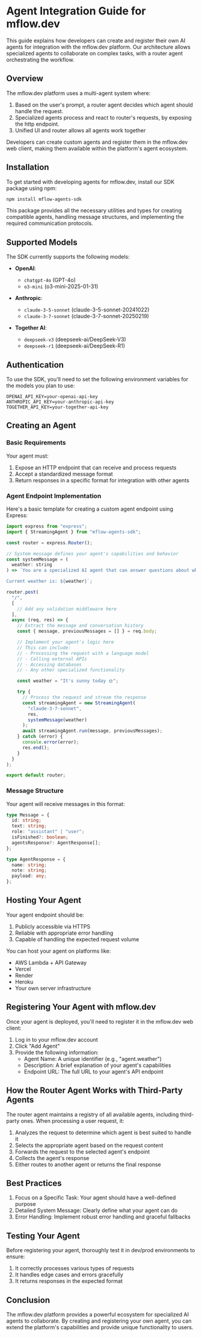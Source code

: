 # Agent Integration Guide for mflow.dev

This guide explains how developers can create and register their own AI agents for integration with the mflow.dev platform. Our architecture allows specialized agents to collaborate on complex tasks, with a router agent orchestrating the workflow.

## Overview

The mflow.dev platform uses a multi-agent system where:

1. Based on the user's prompt, a router agent decides which agent should handle the request.
2. Specialized agents process and react to router's requests, by exposing the http endpoint.
3. Unified UI and router allows all agents work together

Developers can create custom agents and register them in the mflow.dev web client, making them available within the platform's agent ecosystem.

## Installation

To get started with developing agents for mflow.dev, install our SDK package using npm:

```bash
npm install mflow-agents-sdk
```

This package provides all the necessary utilities and types for creating compatible agents, handling message structures, and implementing the required communication protocols.

## Supported Models

The SDK currently supports the following models:

- **OpenAI**:

  - `chatgpt-4o` (GPT-4o)
  - `o3-mini` (o3-mini-2025-01-31)

- **Anthropic**:

  - `claude-3-5-sonnet` (claude-3-5-sonnet-20241022)
  - `claude-3-7-sonnet` (claude-3-7-sonnet-20250219)

- **Together AI**:
  - `deepseek-v3` (deepseek-ai/DeepSeek-V3)
  - `deepseek-r1` (deepseek-ai/DeepSeek-R1)

## Authentication

To use the SDK, you'll need to set the following environment variables for the models you plan to use:

```
OPENAI_API_KEY=your-openai-api-key
ANTHROPIC_API_KEY=your-anthropic-api-key
TOGETHER_API_KEY=your-together-api-key
```

## Creating an Agent

### Basic Requirements

Your agent must:

1. Expose an HTTP endpoint that can receive and process requests
2. Accept a standardized message format
3. Return responses in a specific format for integration with other agents

### Agent Endpoint Implementation

Here's a basic template for creating a custom agent endpoint using Express:

```javascript
import express from "express";
import { StreamingAgent } from "mflow-agents-sdk";

const router = express.Router();

// System message defines your agent's capabilities and behavior
const systemMessage = (
  weather: string
) => `You are a specialized AI agent that can answer questions about wheather.

Current weather is: ${weather}`;

router.post(
  "/",
  [
    // Add any validation middleware here
  ],
  async (req, res) => {
    // Extract the message and conversation history
    const { message, previousMessages = [] } = req.body;

    // Implement your agent's logic here
    // This can include:
    // - Processing the request with a language model
    // - Calling external APIs
    // - Accessing databases
    // - Any other specialized functionality

    const weather = "It's sunny today 🌞";

    try {
      // Process the request and stream the response
      const streamingAgent = new StreamingAgent(
        "claude-3-7-sonnet",
        res,
        systemMessage(weather)
      );
      await streamingAgent.run(message, previousMessages);
    } catch (error) {
      console.error(error);
      res.end();
    }
  }
);

export default router;
```

### Message Structure

Your agent will receive messages in this format:

```typescript
type Message = {
  id: string;
  text: string;
  role: "assistant" | "user";
  isFinished?: boolean;
  agentsResponse?: AgentResponse[];
};

type AgentResponse = {
  name: string;
  note: string;
  payload: any;
};
```

## Hosting Your Agent

Your agent endpoint should be:

1. Publicly accessible via HTTPS
2. Reliable with appropriate error handling
3. Capable of handling the expected request volume

You can host your agent on platforms like:

- AWS Lambda + API Gateway
- Vercel
- Render
- Heroku
- Your own server infrastructure

## Registering Your Agent with mflow.dev

Once your agent is deployed, you'll need to register it in the mflow.dev web client:

1. Log in to your mflow.dev account
2. Click "Add Agent"
3. Provide the following information:
   - Agent Name: A unique identifier (e.g., "agent.weather")
   - Description: A brief explanation of your agent's capabilities
   - Endpoint URL: The full URL to your agent's API endpoint

## How the Router Agent Works with Third-Party Agents

The router agent maintains a registry of all available agents, including third-party ones. When processing a user request, it:

1. Analyzes the request to determine which agent is best suited to handle it
2. Selects the appropriate agent based on the request content
3. Forwards the request to the selected agent's endpoint
4. Collects the agent's response
5. Either routes to another agent or returns the final response

## Best Practices

1. Focus on a Specific Task: Your agent should have a well-defined purpose
2. Detailed System Message: Clearly define what your agent can do
3. Error Handling: Implement robust error handling and graceful fallbacks

## Testing Your Agent

Before registering your agent, thoroughly test it in dev/prod environments to ensure:

1. It correctly processes various types of requests
2. It handles edge cases and errors gracefully
3. It returns responses in the expected format

## Conclusion

The mflow.dev platform provides a powerful ecosystem for specialized AI agents to collaborate. By creating and registering your own agent, you can extend the platform's capabilities and provide unique functionality to users.
